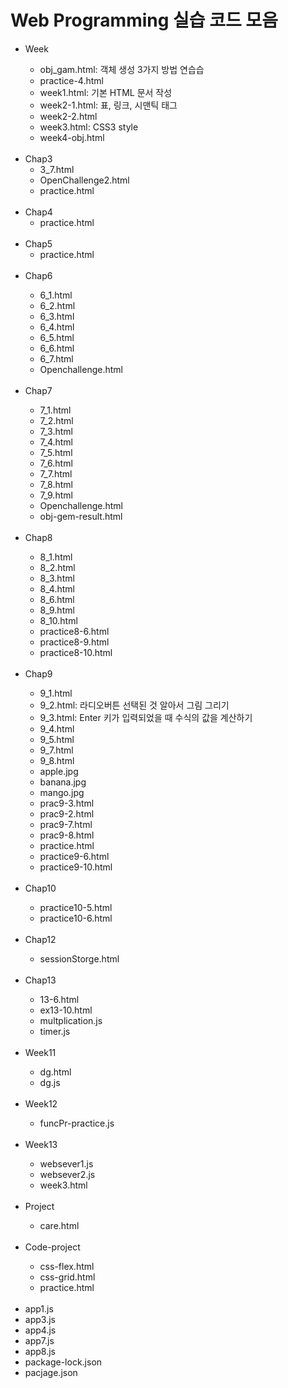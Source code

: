 <!DOCTYPE html>
<head></head>
<body>
    <h1>Web Programming 실습 코드 모음</h1>
    <ul>
        <li>Week</li>
            <ul>
                <li>obj_gam.html: 객체 생성 3가지 방법 연습습</li>
                <li>practice-4.html</li>
                <li>week1.html: 기본 HTML 문서 작성</li> 
                <li>week2-1.html: 표, 링크, 시맨틱 태그</li>
                <li>week2-2.html</li>
                <li>week3.html: CSS3 style</li>
                <li>week4-obj.html</li>
            </ul>
        </li>
        <br>
        <li>Chap3</a>
            <ul>   
                <li>3_7.html</li>
                <li>OpenChallenge2.html</li>
                <li>practice.html</li>
            </ul>
        </li>
        <br>
        <li>Chap4</a>
            <ul>   
                <li>practice.html</li>
            </ul>
        </li>
        <br>
        <li>Chap5</a>
            <ul>   
                <li>practice.html</li>
            </ul>
        </li>
        <br>
        <li>Chap6</li>
            <ul>
                <li>6_1.html</li>
                <li>6_2.html</li>
                <li>6_3.html</li>
                <li>6_4.html</li>
                <li>6_5.html</li>
                <li>6_6.html</li>
                <li>6_7.html</li>
                <li>Openchallenge.html</li>
            </ul>
        </li>
        <br>
        <li>Chap7</li>
            <ul>
                <li>7_1.html</li>
                <li>7_2.html</li>
                <li>7_3.html</li>
                <li>7_4.html</li>
                <li>7_5.html</li>
                <li>7_6.html</li>
                <li>7_7.html</li>
                <li>7_8.html</li>
                <li>7_9.html</li>
                <li>Openchallenge.html</li>
                <li>obj-gem-result.html</li>
            </ul>
        </li>
        <br>
        <li>Chap8</li>
            <ul>
                <li>8_1.html</li>
                <li>8_2.html</li>
                <li>8_3.html</li>
                <li>8_4.html</li>
                <li>8_6.html</li>
                <li>8_9.html</li>
                <li>8_10.html</li>
                <li>practice8-6.html</li>
                <li>practice8-9.html</li>
                <li>practice8-10.html</li>
            </ul>
        </li>
        <br>
        <li>Chap9</li>
            <ul>
                <li>9_1.html</li>
                <li>9_2.html: 라디오버튼 선택된 것 알아서 그림 그리기</li>
                <li>9_3.html: Enter 키가 입력되었을 때 수식의 값을 계산하기</li>
                <li>9_4.html</li>
                <li>9_5.html</li>
                <li>9_7.html</li>
                <li>9_8.html</li>
                <li>apple.jpg</li>
                <li>banana.jpg</li>
                <li>mango.jpg</li>
                <li>prac9-3.html</li>
                <li>prac9-2.html</li>
                <li>prac9-7.html</li>
                <li>prac9-8.html</li>
                <li>practice.html</li>
                <li>practice9-6.html</li>
                <li>practice9-10.html</li>
            </ul>
        </li>
        <br>
        <li>Chap10</li>
            <ul>
                <li>practice10-5.html</li>
                <li>practice10-6.html</li>
            </ul>
        </li>
        <br>
        <li>Chap12</li>
            <ul>
                <li>sessionStorge.html</li>
            </ul>
        </li>
        <br>
        <li>Chap13</li>
            <ul>
                <li>13-6.html</li>
                <li>ex13-10.html</li>
                <li>multplication.js</li>
                <li>timer.js</li>
            </ul>
        </li>
        <br>
        <li>Week11</li>
            <ul>
                <li>dg.html</li>
                <li>dg.js</li>
            </ul>
        </li>
        <br>
        <li>Week12</li>
            <ul>
                <li>funcPr-practice.js</li>
            </ul>
        </li>
        <br>
        <li>Week13</li>
            <ul>
                <li>websever1.js</li>
                <li>websever2.js</li>
                <li>week3.html
            </ul>
        </li>
        <br>
        <li>Project</li>
            <ul>
                <li>care.html</li>
            </ul>
        </li>
        <br>
        <li>Code-project</li>
            <ul>
                <li>css-flex.html</li>
                <li>css-grid.html</li>
                <li>practice.html</li>
            </ul>
        </li>
        <br>
        <li>app1.js</li>
        <li>app3.js</li>
        <li>app4.js</li>
        <li>app7.js</li>
        <li>app8.js</li>
        <li>package-lock.json</li>
        <li>pacjage.json</li>
</body>
</html>
